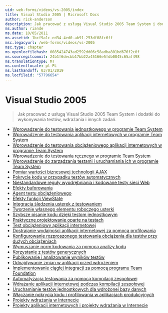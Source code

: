 ```yaml
---
uid: web-forms/videos/vs-2005/index
title: Visual Studio 2005 | Microsoft Docs
author: rick-anderson
description: Jak pracować z usługą Visual Studio 2005 Team System i dodatki do wykonywania testów, wdrażania i innych zadań.
ms.author: riande
ms.date: 10/05/2011
ms.assetid: 1bcf9a1c-ed34-4ed0-ab91-253df08fc6ff
msc.legacyurl: /web-forms/videos/vs-2005
msc.type: chapter
ms.openlocfilehash: 0085424743ad2592dd06c58adba801bd676f2c0f
ms.sourcegitcommit: 24b1f6decbb17bb22a45166e5fdb0845c65af498
ms.translationtype: MT
ms.contentlocale: pl-PL
ms.lasthandoff: 03/01/2019
ms.locfileid: "57796654"
---
```

<a name="visual-studio-2005"></a>Visual Studio 2005
====================
> Jak pracować z usługą Visual Studio 2005 Team System i dodatki do wykonywania testów, wdrażania i innych zadań.


- [Wprowadzenie do testowania jednostkowego w programie Team System](introduction-to-unit-testing-with-team-system.md)
- [Wprowadzenie do testowania aplikacji internetowych w programie Team System](introduction-to-testing-web-applications-with-team-system.md)
- [Wprowadzenie do testowania obciążeniowego aplikacji internetowych w programie Team System](introduction-to-load-testing-web-applications-with-team-system.md)
- [Wprowadzenie do testowania ręcznego w programie Team System](introduction-to-manual-testing-with-team-system.md)
- [Wprowadzenie do zarządzania testami i uruchamiania ich w programie Team System](introduction-to-managing-and-running-tests-with-team-system.md)
- [Pomiar wartości biznesowej technologii AJAX](measuring-the-business-value-of-ajax.md)
- [Pokrycie kodu w przypadku testów automatycznych](code-coverage-of-automated-tests.md)
- [Niestandardowe reguły wyodrębniania i kodowane testy sieci Web](custom-extraction-rules-and-coded-web-tests.md)
- [Efekty buforowania](the-effects-of-caching.md)
- [Agent testu obciążeniowego](using-the-load-test-agent.md)
- [Efekty funkcji ViewState](the-effects-of-viewstate.md)
- [Integracja śledzenia usterek z testowaniem](how-do-i-integrate-defect-tracking-with-testing.md)
- [Tworzenie własnego elementu roboczego usterki](how-do-i-create-my-own-bug-work-item.md)
- [Szybsze pisanie kodu dzięki testom jednostkowym](how-do-i-write-code-more-quickly-with-unit-tests.md)
- [Praktyczne projektowanie oparte na testach](how-do-i-practice-test-driven-development.md)
- [Test obciążeniowy aplikacji internetowej](how-do-i-load-test-a-web-application.md)
- [Dostrajanie wydajności aplikacji internetowej za pomocą profilowania](how-do-i-tune-web-application-performance-with-profiling.md)
- [Konfigurowanie rozproszonego testowania obciążenia dla testów przy dużych obciążeniach](how-do-i-set-up-distributed-load-testing-for-high-volume-tests.md)
- [Wymuszanie norm kodowania za pomocą analizy kodu](how-do-i-enforce-coding-standards-with-code-analysis.md)
- [Korzystanie z testów generycznych](how-do-i-use-generic-tests.md)
- [Publikowanie i analizowanie wyników testów](how-do-i-publish-and-analyze-test-results.md)
- [Odnajdywanie zmian w aplikacji przed wdrożeniem](how-do-i-discover-application-changes-prior-to-deployment.md)
- [Implementowanie ciągłej integracji za pomocą programu Team Foundation](how-do-i-implement-continuous-integration-with-team-foundation.md)
- [Automatyzacja testowania za pomocą kompilacji zespołowej](how-do-i-automate-testing-using-team-build.md)
- [Wdrażanie aplikacji internetowej podczas kompilacji zespołowej](how-do-i-deploy-a-web-application-during-a-team-build.md)
- [Uruchamianie testów jednostkowych dla wdrożonej bazy danych](how-do-i-run-unit-tests-against-a-deployed-database.md)
- [Włączanie pokrycia kodu i profilowania w aplikacjach produkcyjnych](how-do-i-enable-code-coverage-and-profiling-in-production-applications.md)
- [Projekty wdrażania w Internecie](web-deployment-projects.md)
- [Projekty aplikacji internetowych i projekty wdrażania w Internecie](web-application-projects-web-deployment-projects.md)
